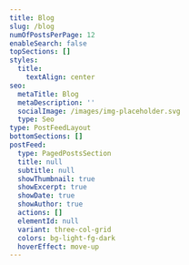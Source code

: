 ```yaml
---
title: Blog
slug: /blog
numOfPostsPerPage: 12
enableSearch: false
topSections: []
styles:
  title:
    textAlign: center
seo:
  metaTitle: Blog
  metaDescription: ''
  socialImage: /images/img-placeholder.svg
  type: Seo
type: PostFeedLayout
bottomSections: []
postFeed:
  type: PagedPostsSection
  title: null
  subtitle: null
  showThumbnail: true
  showExcerpt: true
  showDate: true
  showAuthor: true
  actions: []
  elementId: null
  variant: three-col-grid
  colors: bg-light-fg-dark
  hoverEffect: move-up
---
```

